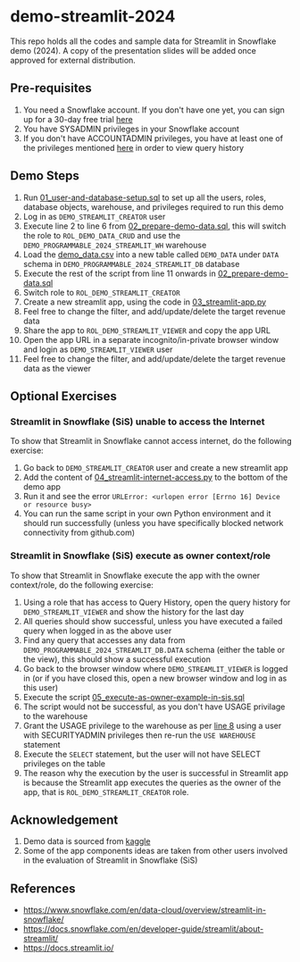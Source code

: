 # demo-streamlit-2024
This repo holds all the codes and sample data for Streamlit in Snowflake demo (2024). A copy of the presentation slides will be added once approved for external distribution.

## Pre-requisites
1. You need a Snowflake account. If you don't have one yet, you can sign up for a 30-day free trial [here](https://signup.snowflake.com/)
2. You have SYSADMIN privileges in your Snowflake account
3. If you don't have ACCOUNTADMIN privileges, you have at least one of the privileges mentioned [here](https://docs.snowflake.com/en/user-guide/ui-snowsight-activity#privileges-required-to-view-query-history) in order to view query history

## Demo Steps
1. Run [01_user-and-database-setup.sql](https://github.com/ignatiusw/demo-streamlit-2024/blob/main/script/01_user-and-database-setup.sql) to set up all the users, roles, database objects, warehouse, and privileges required to run this demo
2. Log in as `DEMO_STREAMLIT_CREATOR` user
3. Execute line 2 to line 6 from [02_prepare-demo-data.sql](https://github.com/ignatiusw/demo-streamlit-2024/blob/main/script/02_prepare-demo-data.sql#L2-L6), this will switch the role to `ROL_DEMO_DATA_CRUD` and use the `DEMO_PROGRAMMABLE_2024_STREAMLIT_WH` warehouse
4. Load the [demo_data.csv](https://raw.githubusercontent.com/ignatiusw/demo-streamlit-2024/main/data/demo_data.csv) into a new table called `DEMO_DATA` under `DATA` schema in `DEMO_PROGRAMMABLE_2024_STREAMLIT_DB` database
5. Execute the rest of the script from line 11 onwards in [02_prepare-demo-data.sql](https://github.com/ignatiusw/demo-streamlit-2024/blob/main/script/02_prepare-demo-data.sql#L11)
6. Switch role to `ROL_DEMO_STREAMLIT_CREATOR`
7. Create a new streamlit app, using the code in [03_streamlit-app.py](https://github.com/ignatiusw/demo-streamlit-2024/blob/main/script/03_streamlit-app.py)
8. Feel free to change the filter, and add/update/delete the target revenue data
9. Share the app to `ROL_DEMO_STREAMLIT_VIEWER` and copy the app URL
10. Open the app URL in a separate incognito/in-private browser window and login as `DEMO_STREAMLIT_VIEWER` user
11. Feel free to change the filter, and add/update/delete the target revenue data as the viewer

## Optional Exercises

### Streamlit in Snowflake (SiS) unable to access the Internet
To show that Streamlit in Snowflake cannot access internet, do the following exercise:
1. Go back to `DEMO_STREAMLIT_CREATOR` user and create a new streamlit app
2. Add the content of [04_streamlit-internet-access.py](https://github.com/ignatiusw/demo-streamlit-2024/blob/main/script/04_streamlit-internet-access.py) to the bottom of the demo app
3. Run it and see the error `URLError: <urlopen error [Errno 16] Device or resource busy>`
4. You can run the same script in your own Python environment and it should run successfully (unless you have specifically blocked network connectivity from github.com)

### Streamlit in Snowflake (SiS) execute as owner context/role
To show that Streamlit in Snowflake execute the app with the owner context/role, do the following exercise:
1. Using a role that has access to Query History, open the query history for `DEMO_STREAMLIT_VIEWER` and show the history for the last day
2. All queries should show successful, unless you have executed a failed query when logged in as the above user
3. Find any query that accesses any data from `DEMO_PROGRAMMABLE_2024_STREAMLIT_DB.DATA` schema (either the table or the view), this should show a successful execution
4. Go back to the browser window where `DEMO_STREAMLIT_VIEWER` is logged in (or if you have closed this, open a new browser window and log in as this user)
5. Execute the script [05_execute-as-owner-example-in-sis.sql](https://github.com/ignatiusw/demo-streamlit-2024/blob/main/script/05_execute-as-owner-example-in-sis.sql)
6. The script would not be successful, as you don't have USAGE privilage to the warehouse
7. Grant the USAGE privilege to the warehouse as per [line 8](https://github.com/ignatiusw/demo-streamlit-2024/blob/809a6f03fd4678d61353a4ea93885f1c732b977d/script/05_execute-as-owner-example-in-sis.sql#L8) using a user with SECURITYADMIN privileges then re-run the `USE WAREHOUSE` statement
8. Execute the `SELECT` statement, but the user will not have SELECT privileges on the table
9. The reason why the execution by the user is successful in Streamlit app is because the Streamlit app executes the queries as the owner of the app, that is `ROL_DEMO_STREAMLIT_CREATOR` role.

## Acknowledgement
1. Demo data is sourced from [kaggle](https://www.kaggle.com/datasets/ankitab18/coles-supermarket-sales?resource=download)
2. Some of the app components ideas are taken from other users involved in the evaluation of Streamlit in Snowflake (SiS)

## References
* https://www.snowflake.com/en/data-cloud/overview/streamlit-in-snowflake/
* https://docs.snowflake.com/en/developer-guide/streamlit/about-streamlit/
* https://docs.streamlit.io/
